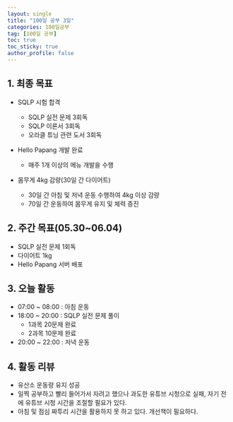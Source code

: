 ```yaml
---
layout: single
title: "100일 공부 3일"
categories: 100일공부
tag: [100일 공부]
toc: true
toc_sticky: true
author_profile: false
---
```


## 1. 최종 목표

* SQLP 시험 합격
  * SQLP 실전 문제 3회독
  * SQLP 이론서 3회독
  * 오라클 튜닝 관련 도서 3회독
* Hello Papang 개발 완료
  * 매주 1개 이상의 메뉴 개발을 수행

* 몸무게 4kg 감량(30일 간 다이어트)
  * 30일 간 아침 및 저녁 운동 수행하여 4kg 이상 감량
  * 70일 간 운동하여 몸무게 유지 및 체력 증진



##  2. 주간 목표(05.30~06.04)

* SQLP 실전 문제 1회독
* 다이어트 1kg
* Hello Papang 서버 배포



## 3. 오늘 활동

* 07:00 ~ 08:00 : 아침 운동
* 18:00 ~ 20:00 : SQLP 실전 문제 풀이
  * 1과목 20문제 완료
  * 2과목 10문제 완료
* 20:00 ~ 22:00 : 저녁 운동



## 4. 활동 리뷰

* 유산소 운동량 유지 성공
* 일찍 공부하고 빨리 들어가서 자려고 했으나 과도한 유튜브 시청으로 실패, 자기 전에 유튜브 시청 시간을 조절할 필요가 있다.
* 아침 및 점심 짜투리 시간을 활용하지 못 하고 있다. 개선책이 필요하다.

